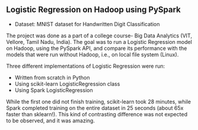 ## Logistic Regression on Hadoop using PySpark

* Dataset: MNIST dataset for Handwritten Digit Classification

The project was done as a part of a college course- Big Data Analytics (VIT, Vellore, Tamil Nadu, India).
The goal was to run a Logistic Regression model on Hadoop, using the PySpark API, and compare its performance
with the models that were run without Hadoop, i.e., on local file system (Linux).

Three different implementations of Logistic Regression were run:
  * Written from scratch in Python
  * Using scikit-learn LogisticRegression class
  * Using Spark LogisticRegression

While the first one did not finish training, scikit-learn took 28 minutes, while Spark completed training on the
entire dataset in 25 seconds (about 65x faster than sklearn!). This kind of contrasting difference was not
expected to be observed, and it was amazing.
